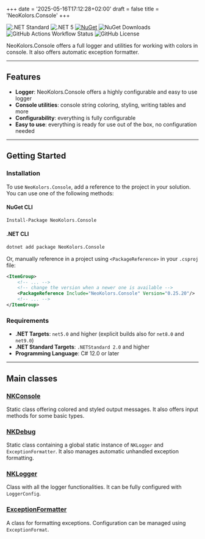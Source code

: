 ﻿+++
date = '2025-05-16T17:12:28+02:00'
draft = false
title = 'NeoKolors.Console'
+++

![.NET Standard](https://img.shields.io/badge/.NET-Standard2.0-89b4fa?style=for-the-badge&labelColor=6c7086)
![.NET 5](https://img.shields.io/badge/.NET-5.0-cba6f7?style=for-the-badge&labelColor=6c7086)
[![NuGet](https://img.shields.io/nuget/v/NeoKolors.Console?color=f5c2e7&style=for-the-badge&labelColor=6c7086)](https://www.nuget.org/packages/NeoKolors.Console)
![NuGet Downloads](https://img.shields.io/nuget/dt/NeoKolors.Console?color=a6e3a1&style=for-the-badge&labelColor=6c7086)
![GitHub Actions Workflow Status](https://img.shields.io/github/actions/workflow/status/KryKomDev/NeoKolors/build-console.yml?style=for-the-badge&labelColor=%236c7086&color=%23f9e2af)
![GitHub License](https://img.shields.io/github/license/KryKomDev/NeoKolors?style=for-the-badge&labelColor=%236c7086&color=%23fab387)

NeoKolors.Console offers a full logger and utilities for working 
with colors in console. It also offers automatic exception formatter.

---

## Features
- **Logger**: NeoKolors.Console offers a highly configurable and easy to use logger
- **Console utilities**: console string coloring, styling, writing tables and more
- **Configurability**: everything is fully configurable
- **Easy to use**: everything is ready for use out of the box, no configuration needed

---

## Getting Started

### Installation

To use `NeoKolors.Console`, add a reference to the project in your solution. 
You can use one of the following methods:

#### NuGet CLI

``` bash
Install-Package NeoKolors.Console
```

#### .NET CLI

``` bash
dotnet add package NeoKolors.Console
```

Or, manually reference in a project using `<PackageReference>` in your `.csproj` file:

``` xml
<ItemGroup>
    <!-- ... -->
    <!-- change the version when a newer one is available -->
    <PackageReference Include="NeoKolors.Console" Version="0.25.20"/> 
    <!-- ... -->
</ItemGroup>
```

### Requirements

- **.NET Targets**: `net5.0` and higher (explicit builds also for `net8.0` and `net9.0`)
- **.NET Standard Targets**: `.NETStandard 2.0` and higher
- **Programming Language**: C# 12.0 or later

---

## Main classes

### [NKConsole](nkconsole)

Static class offering colored and styled output messages. 
It also offers input methods for some basic types.

### [NKDebug](nkdebug)

Static class containing a global static instance of `NKLogger` and `ExceptionFormatter`.
It also manages automatic unhandled exception formatting.

### [NKLogger](nklogger) 

Class with all the logger functionalities. 
It can be fully configured with `LoggerConfig`.

### [ExceptionFormatter](exceptionformatter)

A class for formatting exceptions.
Configuration can be managed using `ExceptionFormat`.